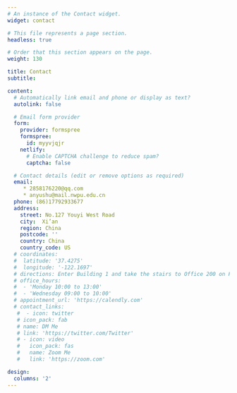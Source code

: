 ```yaml
---
# An instance of the Contact widget.
widget: contact

# This file represents a page section.
headless: true

# Order that this section appears on the page.
weight: 130

title: Contact
subtitle:

content:
  # Automatically link email and phone or display as text?
  autolink: false

  # Email form provider
  form:
    provider: formspree
    formspree:
      id: myyvjqjr
    netlify:
      # Enable CAPTCHA challenge to reduce spam?
      captcha: false

  # Contact details (edit or remove options as required)
  email: 
     * 2858176220@qq.com   
     * anyushu@mail.nwpu.edu.cn 
  phone: (86)17792933677
  address:
    street: No.127 Youyi West Road
    city:  Xi’an
    region: China
    postcode: ''
    country: China
    country_code: US
  # coordinates:
  #  latitude: '37.4275'
  #  longitude: '-122.1697'
  # directions: Enter Building 1 and take the stairs to Office 200 on Floor 2
  # office_hours:
  #  - 'Monday 10:00 to 13:00'
  #  - 'Wednesday 09:00 to 10:00'
  # appointment_url: 'https://calendly.com'
  # contact_links:
   #  - icon: twitter
   # icon_pack: fab
   # name: DM Me
   # link: 'https://twitter.com/Twitter'
   # - icon: video
   #   icon_pack: fas
   #   name: Zoom Me
   #   link: 'https://zoom.com'

design:
  columns: '2'
---
```

